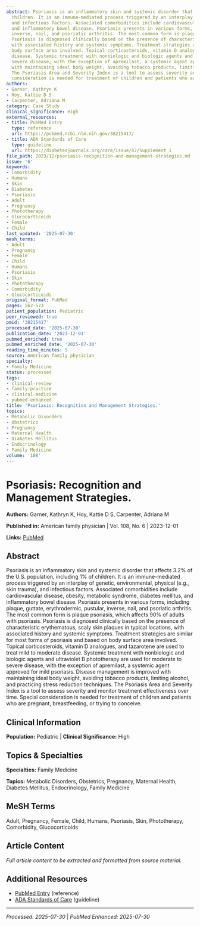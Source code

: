 ```yaml
---
abstract: Psoriasis is an inflammatory skin and systemic disorder that affects 3.2% of the U.S. population, including 1% of
  children. It is an immune-mediated process triggered by an interplay of genetic, environmental, physical (e.g., skin trauma),
  and infectious factors. Associated comorbidities include cardiovascular disease, obesity, metabolic syndrome, diabetes mellitus,
  and inflammatory bowel disease. Psoriasis presents in various forms, including plaque, guttate, erythrodermic, pustular,
  inverse, nail, and psoriatic arthritis. The most common form is plaque psoriasis, which affects 90% of adults with psoriasis.
  Psoriasis is diagnosed clinically based on the presence of characteristic erythematous, scaly skin plaques in typical locations,
  with associated history and systemic symptoms. Treatment strategies are similar for most forms of psoriasis and based on
  body surface area involved. Topical corticosteroids, vitamin D analogues, and tazarotene are used to treat mild to moderate
  disease. Systemic treatment with nonbiologic and biologic agents and ultraviolet B phototherapy are used for moderate to
  severe disease, with the exception of apremilast, a systemic agent approved for mild psoriasis. Disease management is improved
  with maintaining ideal body weight, avoiding tobacco products, limiting alcohol, and practicing stress reduction techniques.
  The Psoriasis Area and Severity Index is a tool to assess severity and monitor treatment effectiveness over time. Special
  consideration is needed for treatment of children and patients who are pregnant, breastfeeding, or trying to conceive.
authors:
- Garner, Kathryn K
- Hoy, Kattie D S
- Carpenter, Adriana M
category: Case Study
clinical_significance: High
external_resources:
- title: PubMed Entry
  type: reference
  url: https://pubmed.ncbi.nlm.nih.gov/38215417/
- title: ADA Standards of Care
  type: guideline
  url: https://diabetesjournals.org/care/issue/47/Supplement_1
file_path: 2023/12/psoriasis-recognition-and-management-strategies.md
issue: '6'
keywords:
- Comorbidity
- Humans
- Skin
- Diabetes
- Psoriasis
- Adult
- Pregnancy
- Phototherapy
- Glucocorticoids
- Female
- Child
last_updated: '2025-07-30'
mesh_terms:
- Adult
- Pregnancy
- Female
- Child
- Humans
- Psoriasis
- Skin
- Phototherapy
- Comorbidity
- Glucocorticoids
original_format: PubMed
pages: 562-573
patient_population: Pediatric
peer_reviewed: true
pmid: '38215417'
processed_date: '2025-07-30'
publication_date: '2023-12-01'
pubmed_enriched: true
pubmed_enriched_date: '2025-07-30'
reading_time_minutes: 5
source: American family physician
specialty:
- Family Medicine
status: processed
tags:
- clinical-review
- family-practice
- clinical-medicine
- pubmed-enhanced
title: 'Psoriasis: Recognition and Management Strategies.'
topics:
- Metabolic Disorders
- Obstetrics
- Pregnancy
- Maternal Health
- Diabetes Mellitus
- Endocrinology
- Family Medicine
volume: '108'
---
```


# Psoriasis: Recognition and Management Strategies.

**Authors:** Garner, Kathryn K, Hoy, Kattie D S, Carpenter, Adriana M

**Published in:** American family physician | Vol. 108, No. 6 | 2023-12-01

**Links:** [PubMed](https://pubmed.ncbi.nlm.nih.gov/38215417/)

## Abstract

Psoriasis is an inflammatory skin and systemic disorder that affects 3.2% of the U.S. population, including 1% of children. It is an immune-mediated process triggered by an interplay of genetic, environmental, physical (e.g., skin trauma), and infectious factors. Associated comorbidities include cardiovascular disease, obesity, metabolic syndrome, diabetes mellitus, and inflammatory bowel disease. Psoriasis presents in various forms, including plaque, guttate, erythrodermic, pustular, inverse, nail, and psoriatic arthritis. The most common form is plaque psoriasis, which affects 90% of adults with psoriasis. Psoriasis is diagnosed clinically based on the presence of characteristic erythematous, scaly skin plaques in typical locations, with associated history and systemic symptoms. Treatment strategies are similar for most forms of psoriasis and based on body surface area involved. Topical corticosteroids, vitamin D analogues, and tazarotene are used to treat mild to moderate disease. Systemic treatment with nonbiologic and biologic agents and ultraviolet B phototherapy are used for moderate to severe disease, with the exception of apremilast, a systemic agent approved for mild psoriasis. Disease management is improved with maintaining ideal body weight, avoiding tobacco products, limiting alcohol, and practicing stress reduction techniques. The Psoriasis Area and Severity Index is a tool to assess severity and monitor treatment effectiveness over time. Special consideration is needed for treatment of children and patients who are pregnant, breastfeeding, or trying to conceive.

## Clinical Information

**Population:** Pediatric | **Clinical Significance:** High

## Topics & Specialties

**Specialties:** Family Medicine

**Topics:** Metabolic Disorders, Obstetrics, Pregnancy, Maternal Health, Diabetes Mellitus, Endocrinology, Family Medicine

## MeSH Terms

Adult, Pregnancy, Female, Child, Humans, Psoriasis, Skin, Phototherapy, Comorbidity, Glucocorticoids

## Article Content

*Full article content to be extracted and formatted from source material.*

## Additional Resources

- [PubMed Entry](https://pubmed.ncbi.nlm.nih.gov/38215417/) (reference)
- [ADA Standards of Care](https://diabetesjournals.org/care/issue/47/Supplement_1) (guideline)

---

*Processed: 2025-07-30* | *PubMed Enhanced: 2025-07-30*
